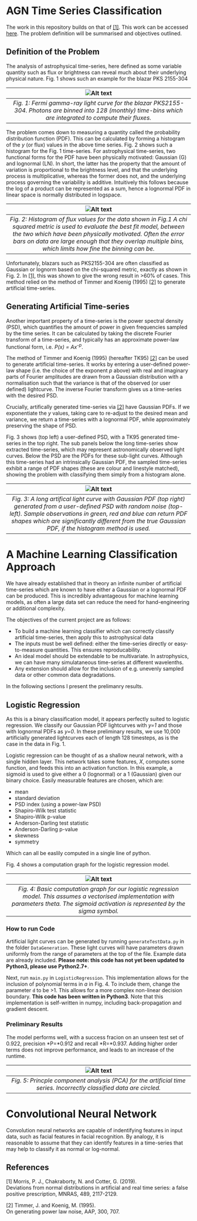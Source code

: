 # AGN Time Series Classification

The work in this repository builds on that of [[1]](#1). This work can be accessed [here](https://arxiv.org/abs/1908.04135). The problem definition will be summarised and objectives outlined. 

## Definition of the Problem

The analysis of astrophysical time-series, here defined as some variable quantity such as flux or brightness can reveal much about their underlying physical nature. Fig. 1 shows such an example for the blazar PKS 2155-304 

| ![Alt text](./figs/PKS2155_LC.png?raw=true) |
|:--:| 
| *Fig. 1: Fermi gamma-ray light curve for the blazar PKS2155-304. Photons are binned into 128 (monthly) time-bins which are integrated to compute their fluxes.* |


The problem comes down to measuring a quantity called the probability distribution function (PDF). This can be calculated by forming a histogram of the *y* (or flux) values in the above time series. Fig. 2 shows such a histogram for the Fig. 1 time-series. For astrophysical time-series, two functional forms for the PDF have been physically motivated: Gaussian (G) and lognormal (LN). In short, the latter has the property that the amount of variation is proportional to the brightness level, and that the underlying process is multiplicative, whereas the former does not, and the underlying process governing the variability is additive. Intuitively this follows because the log of a product can be represented as a sum, hence a lognormal PDF in linear space is normally distributed in logspace.  

| ![Alt text](./figs/PKS2155_PDF.png?raw=true) |
|:--:| 
| *Fig. 2: Histogram of flux values for the data shown in Fig.1 A chi squared metric is used to evaluate the best fit model, between the two which have been physically motivated. Often the error bars on data are large enough that they overlap multiple bins, which limits how fine the binning can be.* |

Unfortunately, blazars such as PKS2155-304 are often classified as Gaussian or lognorm based on the chi-squared metric, exactly as shown in Fig. 2. In [[1]](#1), this was shown to give the wrong result in >60\% of cases. This method relied on the method of Timmer and Koenig (1995) [[2]](#2) to generate artificial time-series. 

## Generating Artificial Time-series

Another important property of a time-series is the power spectral density (PSD), which quantifies the amount of power in given frequencies sampled by the time series. It can be calculated by taking the discrete Fourier transform of a time-series, and typically has an approximate power-law functional form, i.e. *P(x) = Ax*<sup>*-p*</sup>. 

The method of Timmer and Koenig (1995) (hereafter TK95) [[2]](#2) can be used to generate artificial time-series. It works by entering a user-defined power-law shape (i.e. the choice of the exponent *p* above) with real and imaginary parts of Fourier amplitudes are drawn from a Gaussian distribution with a normalisation such that the variance is that of the observed (or user defined) lightcurve. The inverse Fourier transform gives us a time-series with the desired PSD.

Crucially, artifically generated time-series via [[2]](#2) have Gaussian PDFs. If we exponentiate the *y* values, taking care to re-adjust to the desired mean and variance, we return a time-series with a lognormal PDF, while approximately preserving the shape of PSD. 

Fig. 3 shows (top left) a user-defined PSD, with a TK95 generated time-series in the top right. The sub panels below the long time-series show extracted time-series, which may represent astronomically observed light curves. Below the PSD are the PDFs for these sub-light curves. Although this time-series had an intrinsically Gaussian PDF, the sampled time-series exhibit a range of PDF shapes (these are colour and linestyle matched), showing the problem with classifying them simply from a histogram alone.

|![Alt text](./figs/nonStationarity.png?raw=true "Definition of the Problem")|
|:--:| 
| *Fig. 3: A long artifical light curve with Gaussian PDF (top right) generated from a user-defined PSD with random noise (top-left). Sample observations in green, red and blue can return PDF shapes which are significantly different from the true Gaussian PDF, if the histogram method is used.* |

# A Machine Learning Classification Approach

We have already established that in theory an infinite number of artificial time-series which are known to have either a Gaussian or a lognormal PDF can be produced. This is incredibly advantageous for machine learning models, as often a large data set can reduce the need for hand-engineering or additional complexity. 

The objectives of the current project are as follows:

* To build a machine learning classifier which can correctly classify artificial time-series, then apply this to astrophysical data
* The inputs must be well defined: either the time-series directly or easy-to-measure quantities. This ensures reproducability.
* An ideal model should be extendable to be multivariate. In astrophysics, we can have many simulataneous time-series at different wavelenths.
* Any extension should allow for the inclusion of e.g. unevenly sampled data or other common data degradations. 

In the following sections I present the prelimanry results.


## Logistic Regression

As this is a binary classification model, it appears perfectly suited to logistic regression. We classify our Gaussian PDF lightcurves with *y=1* and those with lognormal PDFs as *y=0*. In these preliminary results, we use 10,000 artificially generated lightcurves each of length 128 timesteps, as is the case in the data in Fig. 1. 

Logistic regression can be thought of as a shallow neural network, with a single hidden layer. This network takes some features, $X$, computes some function, and feeds this into an activation function. In this example, a sigmoid is used to give either a 0 (lognormal) or a 1 (Gaussian) given our binary choice. Easily measurable features are chosen, which are:

* mean
* standard deviation
* PSD index (using a power-law PSD)
* Shapiro-Wilk test statistic
* Shapiro-Wilk p-value
* Anderson-Darling test statistic
* Anderson-Darling p-value
* skewness
* symmetry

Which can all be easlily computed in a single line of python. 

Fig. 4 shows a computation graph for the logistic regression model.

|![Alt text](./figs/logRmodel.png?raw=true "Definition of the Problem")|
|:--:| 
| *Fig. 4: Basic computation graph for our logistic regression model. This assumes a vectorised implementation with parameters theta. The sigmoid activation is represented by the sigma symbol.* |

### How to run Code

Artificial light curves can be generated by running `generateTestData.py` in the folder `DataGeneration`. These light curves will have parameters drawn uniformly from the range of parameters at the top of the file. Example data are already included. **Please note: this code has not yet been updated to Python3, please use Python2.7+**.

Next, run `main.py` in `LogisticRegression`. This implementation allows for the inclusion of polynomial terms in *a* in Fig. 4. To include them, change the parameter `d` to be >1. This allows for a more complex non-linear decision boundary. **This code has been written in Python3**. Note that this implementation is self-written in numpy, including back-propagation and gradient descent. 

### Preliminary Results

The model performs well, with a success fracion on an unseen test set of 0.922, precision *P=*0.912 and recall *R=*0.937. Adding higher order terms does not improve performance, and leads to an increase of the runtime. 


|![Alt text](./LogisticRegression/main_PCA.png?raw=true "Definition of the Problem")|
|:--:| 
| *Fig. 5: Princple component analysis (PCA) for the artificial time series. Incorrectly classified data are circled.* |

# Convolutional Neural Network

Convolution neural networks are capable of indentifying features in input data, such as facial features in facial recognition. By analogy, it is reasonable to assume that they can identify features in a time-series that may help to classify it as normal or log-normal. 




## References
<a id="1">[1]</a> 
Morris, P. J., Chakraborty, N. and Cotter, G. (2019).  
Deviations from normal distributions in artificial and real time series: a false positive prescription,
MNRAS, 489, 2117-2129.

<a id="2">[2]</a> 
Timmer, J. and Koenig, M. (1995).  
On generating power law noise, AAP, 300, 707.



